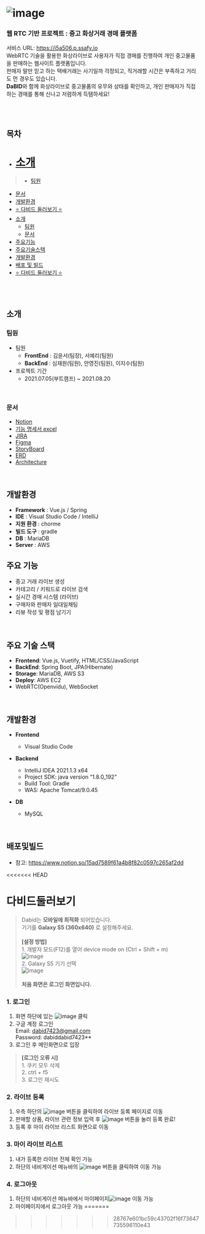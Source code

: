 # ![image](/uploads/588c46e1dbbb05547cd6d478c9331e41/image.png)
### 웹 RTC 기반 프로젝트 : 중고 화상거래 경매 플랫폼 
서비스 URL: https://i5a506.p.ssafy.io<br>
WebRTC 기술을 활용한 화상라이브로 사용자가 직접 경매를 진행하여 개인 중고물품을 판매하는 웹사이트 플랫폼입니다. <br>
판매자 말만 믿고 하는 택배거래는 사기일까 걱정되고, 직거래할 시간은 부족하고 거리도 먼 경우도 있습니다. <br>
**DaBID**와 함께 화상라이브로 중고물품의 유무와 상태를 확인하고, 개인 판매자가 직접하는 경매를 통해 신나고 저렴하게 득템하세요!<br>

<br>
<br>

## 목차


- [소개](#소개)   
  =======


>- [팀원](#팀원)
  - [문서](#문서)
  - [개발환경](#개발환경)
- [⭐ 다비드 둘러보기 ⭐](#다비드둘러보기)
- [소개](##소개)
  - [팀원](###팀원)
  - [문서](###문서)
- [주요기능](##주요기능)
- [주요기술스택](##주요기술스택)
- [개발환경](##개발환경)
- [배포 및 빌드](##배포및빌드)
- [⭐ 다비드 둘러보기 ⭐](DaBID.md)

<br>
<br>

## 소개
### 팀원
- 팀원
  - **FrontEnd** : 김윤서(팀장), 서예리(팀원)
  - **BackEnd**  : 심재원(팀원), 안영진(팀원), 이지수(팀원)
- 프로젝트 기간
  - 2021.07.05(부트캠프) ~ 2021.08.20

<br>

### 문서
 - [Notion](https://www.notion.so/PJT-14bf2a880caa4b2f8cb5f220ce270bf3)
 - [기능 명세서 excel](https://docs.google.com/spreadsheets/d/1pazhJn9QQCp9-F--eiMslCsy95N4F8GIuffqEuyxysQ/edit#gid=1438666494)
 - [JIRA](https://jira.ssafy.com/secure/RapidBoard.jspa?rapidView=9739&projectKey=S05P13A506&view=planning.nodetail&issueLimit=100)
 - [Figma](https://www.figma.com/team_invite/redeem/PxGzuHG5EE5SJrjPOExpwX)
 - [StoryBoard](https://docs.google.com/presentation/d/1eBP6ZpRhm4AEdg9Pu2nexNRW_feO2aKZFI18TOPKFzE/edit#slide=id.p)
 - [ERD](https://www.erdcloud.com/d/wbwiRBoxZA4vkFdkf)
 - [Architecture](https://app.cloudcraft.co/view/ee48ee97-e3bb-40bb-8ca4-88cafacb0ebd?key=C5PweKhv2OiF43s6gYaN8g)

<br>

## 개발환경
- __Framework__ : Vue.js / Spring
- __IDE__ : Visual Studio Code / IntelliJ
- __지원 환경__ : chorme
- __빌드 도구__ : gradle
- __DB__ : MariaDB
- __Server__ : AWS
## 주요 기능
 - 중고 거래 라이브 생성
 - 카테고리 / 키워드로 라이브 검색
 - 실시간 경매 시스템 (라이브)
 - 구매자와 판매자 일대일채팅
 - 리뷰 작성 및 평점 남기기

<br>

## 주요 기술 스택
 - **Frontend**: Vue.js, Vuetify, HTML/CSS/JavaScript
 - **BackEnd**: Spring Boot, JPA(Hibernate)
 - **Storage**: MariaDB, AWS S3
 - **Deploy**: AWS EC2
 - WebRTC(Openvidu), WebSocket

<br>

## 개발환경
- __Frontend__
  - Visual Studio Code

- __Backend__
  - IntelliJ IDEA 2021.1.3 x64
  - Project SDK: java version “1.8.0_192”
  - Build Tool: Gradle
  - WAS: Apache Tomcat/9.0.45

- __DB__
  - MySQL

<br>

## 배포및빌드
- 참고: https://www.notion.so/15ad7589f61a4b8f82c0597c265af2dd



<<<<<<< HEAD
# 다비드둘러보기
> Dabid는 **모바일에 최적화** 되어있습니다.
<br> 기기를 **Galaxy S5 (360x640)** 로 설정해주세요.
<br><br> **[설정 방법]**
<br> 1. 개발자 모드(F12)를 열어 device mode on (Ctrl + Shift + m)
<br>![image](/uploads/a8af3f2d286b20227ff3cf1016fa6ab9/image.png)
<br> 2. Galaxy S5 기기 선택
<br>![image](/uploads/e229472ea6c4fd980944b09cd8a82ad2/image.png)
<br><br> **처음 화면은 로그인 화면입니다.**

### 1. 로그인
1. 화면 하단에 있는 ![image](/uploads/035fdfc4c1143f607ee4bd6e120e5c07/image.png) 클릭
2. 구글 계정 로그인<br>
    Email: dabid7423@gmail.com<br>
    Password: dabiddabid7423**
3. 로그인 후 메인화면으로 입장
> **[로그인 오류 시]**
<br> 1. 쿠키 모두 삭제
<br> 2. ctrl + f5 
<br> 3. 로그인 재시도

### 2. 라이브 등록
1. 우측 하단의 ![image](/uploads/b4409d2f374f3dfa970b3b8cc0a63245/image.png) 버튼을 클릭하여 라이브 등록 페이지로 이동
2. 판매할 상품, 라이브 관련 정보 입력 후 ![image](/uploads/28fd0c9d04168e57fae2eef18f9b97b4/image.png) 버튼을 눌러 등록 완료!
3. 등록 후 마이 라이브 리스트 화면으로 이동

### 3. 마이 라이브 리스트
1. 내가 등록한 라이브 전체 확인 가능
2. 하단의 네비게이션 메뉴바의 ![image](/uploads/11331572e8aeb6c6468524e2f00d8c98/image.png) 버튼을 클릭하여 이동 가능

### 4. 로그아웃
1. 하단의 네비게이션 메뉴바에서 마이페이지![image](/uploads/21f09db07808a5bb00fdf5004fd33e80/image.png) 이동 가능
2. 마이페이지에서 로그아웃 가능
=======
>>>>>>> 28767e601bc59c43702f16f73647735596110e43

